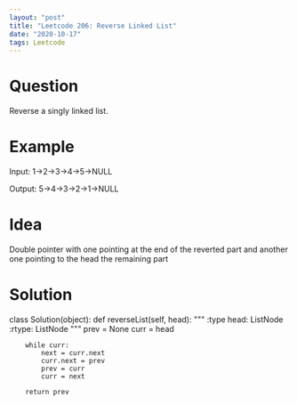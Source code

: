 ```yaml
---
layout: "post"
title: "Leetcode 206: Reverse Linked List"
date: "2020-10-17"
tags: Leetcode
---
```


# Question
Reverse a singly linked list.

# Example 
Input: 1->2->3->4->5->NULL 

Output: 5->4->3->2->1->NULL

# Idea
Double pointer with one pointing at the end of the reverted part and another one pointing to the head the remaining part

# Solution

class Solution(object):
    def reverseList(self, head):
        """
        :type head: ListNode
        :rtype: ListNode
        """
        prev = None
        curr = head

        while curr:
            next = curr.next
            curr.next = prev
            prev = curr
            curr = next
    
        return prev
      
